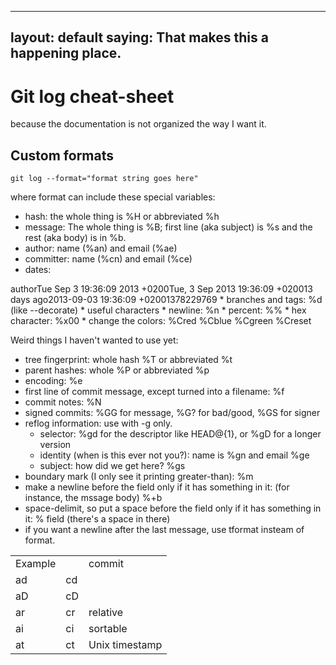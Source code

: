 -----
layout: default
saying: That makes this a happening place.
-----

# Git log cheat-sheet
because the documentation is not organized the way I want it.

## Custom formats

    git log --format="format string goes here"

where format can include these special variables:

   * hash: the whole thing is %H or abbreviated %h
   * message: The whole thing is %B; first line (aka subject) is %s and the rest (aka body) is in %b.
   * author: name (%an) and email (%ae)
   * committer: name (%cn) and email (%ce)
   * dates:
<table>
<tr><td>Example<td></td>author</td><td>commit</td></tr>
<tr>Tue Sep 3 19:36:09 2013 +0200</td><td>ad</td><td>cd</td></tr>
<tr>Tue, 3 Sep 2013 19:36:09 +0200</td><td>aD</td><td>cD</td></tr>
<tr>13 days ago</td><td>ar</td><td>cr</td><td>relative</td></tr>
<tr>2013-09-03 19:36:09 +0200</td><td>ai</td><td>ci</td><td>sortable</td></tr>
<tr>1378229769</td><td>at</td><td>ct</td><td>Unix timestamp</td></tr>
   * branches and tags: %d (like --decorate)
   * useful characters
      * newline: %n
      * percent: %%
      * hex character: %x00
   * change the colors: %Cred %Cblue %Cgreen %Creset


Weird things I haven't wanted to use yet:

   * tree fingerprint: whole hash %T or abbreviated %t
   * parent hashes: whole %P or abbreviated %p
   * encoding: %e
   * first line of commit message, except turned into a filename: %f
   * commit notes: %N
   * signed commits: %GG for message, %G? for bad/good, %GS for signer
   * reflog information: use with -g only.
      * selector: %gd for the descriptor like HEAD@{1}, or %gD for a longer version
      * identity (when is this ever not you?): name is %gn and email %ge
      * subject: how did we get here? %gs
   * boundary mark (I only see it printing greater-than): %m
   * make a newline before the field only if it has something in it: (for instance, the mssage body) %+b
   * space-delimit, so put a space before the field only if it has something in it: % field (there's a space in there)
   * if you want a newline after the last message, use tformat insteam of format.
